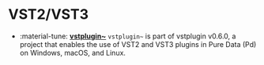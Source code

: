 # VST2/VST3

<div class="grid cards" markdown>

- :material-tune: [__vstplugin~__](vstplugin~.md) `vstplugin~` is part of vstplugin v0.6.0, a project that enables the use of VST2 and VST3 plugins in Pure Data (Pd) on Windows, macOS, and Linux.

</div>